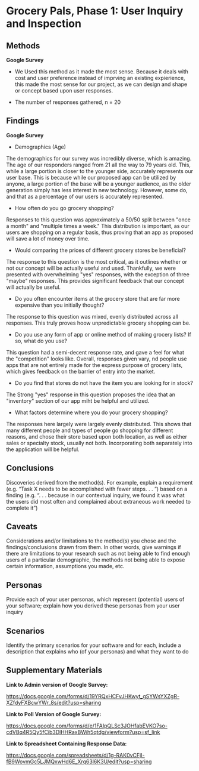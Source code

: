 # Grocery Pals, Phase 1: User Inquiry and Inspection

## Methods

**Google Survey**

* We Used this method as it made the most sense. Because it deals with cost and user preference instead of imprving an existing expierience, this made the most sense for our project, as we can design and shape or concept based upon user responses.

* The number of responses gathered, n = 20

## Findings

**Google Survey**

* Demographics (Age)

The demographics for our survey was incredibly diverse, which is amazing. The age of our responders ranged from 21 all the way to 79 years old. This, while a large portion is closer to the younger side, accurately represents our user base. This is because while our proposed app can be utilized by anyone, a large portion of the base will be a younger audience, as the older generation simply has less interest in new technology. However, some do, and that as a percentage of our users is accurately represented.

* How often do you go grocery shopping?

Responses to this question was approximately a 50/50 split between "once a month" and "multiple times a week." This distribution is important, as our users are shopping on a regular basis, thus proving that an app as proposed will save a lot of money over time. 

* Would comparing the prices of different grocery stores be beneficial?

The response to this question is the most critical, as it outlines whether or not our concept will be actually useful and used. Thankfully, we were presented with overwhelming "yes" responses, with the exception of three "maybe" responses. This provides significant feedback that our concept will actually be useful.

* Do you often encounter items at the grocery store that are far more expensive than you initially thought?

The response to this question was mixed, evenly distributed across all responses. This truly proves hoow unpredictable grocery shopping can be. 

* Do you use any form of app or online method of making grocery lists? If so, what do you use?

This question had a semi-decent response rate, and gave a feel for what the "competition" looks like. Overall, responses given vary, nd people use apps that are not entirely made for the express purpose of grocery lists, which gives feedback on the barrier of entry into the market.

* Do you find that stores do not have the item you are looking for in stock?

The Strong "yes" response in this question proposes the idea that an "inventory" section of our app miht be helpful and utilized. 

* What factors determine where you do your grocery shopping?

The responses here largely were largely evenly distributed. This shows that many different people and types of people go shopping for different reasons, and chose their store based upon both location, as well as either sales or specialty stock, usually not both. Incorporating both separately into the application will be helpful. 

## Conclusions

Discoveries derived from the method(s). For example, explain a requirement (e.g. “Task X needs to be accomplished with fewer steps. . . ”) based on a finding (e.g. “. . . because in our contextual inquiry, we found it was what the users did most often and complained about extraneous work needed to complete it”)

## Caveats

Considerations and/or limitations to the method(s) you chose and the findings/conclusions drawn from them. In other words, give warnings if there are limitations to your research such as not being able to find enough users of a particular demographic, the methods not being able to expose certain information, assumptions you made, etc.

## Personas

Provide each of your user personas, which represent (potential) users of your software; explain how you derived these personas from your user inquiry

## Scenarios

Identify the primary scenarios for your software and for each, include a description that explains who (of your personas) and what they want to do

## Supplementary Materials

**Link to Admin version of Google Survey:**

https://docs.google.com/forms/d/19YRQxHCFvJHKwyt_gSYWsYXZgR-XZfdyFXBcwYWr_8s/edit?usp=sharing

**Link to Poll Version of Google Survey:**

https://docs.google.com/forms/d/e/1FAIpQLSc3JOHfabEVKO7so-cdVBq4R5Qy5fCib3DlHHRaxBWih5qtdg/viewform?usp=sf_link

**Link to Spreadsheet Containing Response Data:**

https://docs.google.com/spreadsheets/d/1g-RAK0vCFjI-fB9WovmGc5LJMQxwHd6E_Xrq63l6K3U/edit?usp=sharing 

